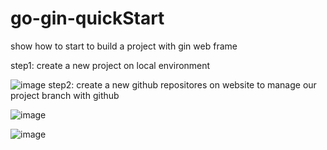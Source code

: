# go-gin-quickStart
show how to start to build a project with gin web frame

step1: create a new project on local environment

![image](https://user-images.githubusercontent.com/83266822/156319840-2453e232-205c-4ed1-93ba-0784747b1eb4.png)
step2: create a new github repositores on website to manage our project branch with github

![image](https://user-images.githubusercontent.com/83266822/156320757-13099bf2-5f77-4456-b455-403c628f56fb.png)

![image](https://user-images.githubusercontent.com/83266822/156320814-bf5ba4de-c3a7-436b-a4dc-e21299ce15e7.png)
